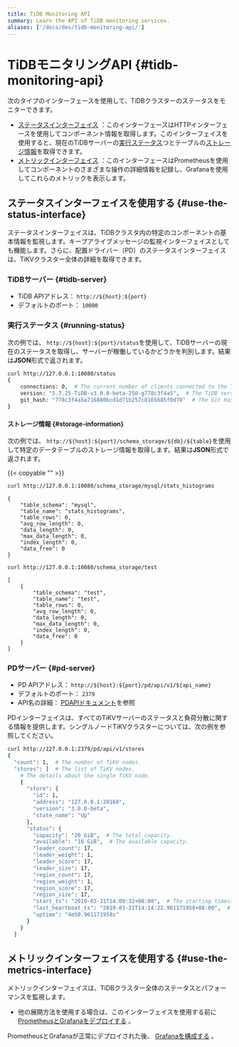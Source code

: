 ```yaml
---
title: TiDB Monitoring API
summary: Learn the API of TiDB monitoring services.
aliases: ['/docs/dev/tidb-monitoring-api/']
---
```


# TiDBモニタリングAPI {#tidb-monitoring-api}

次のタイプのインターフェースを使用して、TiDBクラスターのステータスをモニターできます。

-   [ステータスインターフェイス](#use-the-status-interface) ：このインターフェースはHTTPインターフェースを使用してコンポーネント情報を取得します。このインターフェイスを使用すると、現在のTiDBサーバーの[実行ステータス](#running-status)つとテーブルの[ストレージ情報](#storage-information)を取得できます。
-   [メトリックインターフェイス](#use-the-metrics-interface) ：このインターフェースはPrometheusを使用してコンポーネントのさまざまな操作の詳細情報を記録し、Grafanaを使用してこれらのメトリックを表示します。

## ステータスインターフェイスを使用する {#use-the-status-interface}

ステータスインターフェイスは、TiDBクラスタ内の特定のコンポーネントの基本情報を監視します。キープアライブメッセージの監視インターフェイスとしても機能します。さらに、配置ドライバー（PD）のステータスインターフェイスは、TiKVクラスター全体の詳細を取得できます。

### TiDBサーバー {#tidb-server}

-   TiDB APIアドレス： `http://${host}:${port}`
-   デフォルトのポート： `10080`

### 実行ステータス {#running-status}

次の例では、 `http://${host}:${port}/status`を使用して、TiDBサーバーの現在のステータスを取得し、サーバーが稼働しているかどうかを判別します。結果は<strong>JSON</strong>形式で返されます。

```bash
curl http://127.0.0.1:10080/status
{
    connections: 0,  # The current number of clients connected to the TiDB server.
    version: "5.7.25-TiDB-v3.0.0-beta-250-g778c3f4a5",  # The TiDB version number.
    git_hash: "778c3f4a5a716880bcd1d71b257c8165685f0d70"  # The Git Hash of the current TiDB code.
}
```

#### ストレージ情報 {#storage-information}

次の例では、 `http://${host}:${port}/schema_storage/${db}/${table}`を使用して特定のデータテーブルのストレージ情報を取得します。結果は<strong>JSON</strong>形式で返されます。

{{< copyable "" >}}

```bash
curl http://127.0.0.1:10080/schema_storage/mysql/stats_histograms
```

```
{
    "table_schema": "mysql", 
    "table_name": "stats_histograms", 
    "table_rows": 0, 
    "avg_row_length": 0, 
    "data_length": 0, 
    "max_data_length": 0, 
    "index_length": 0, 
    "data_free": 0
}
```

```bash
curl http://127.0.0.1:10080/schema_storage/test
```

```
[
    {
        "table_schema": "test", 
        "table_name": "test", 
        "table_rows": 0, 
        "avg_row_length": 0, 
        "data_length": 0, 
        "max_data_length": 0, 
        "index_length": 0, 
        "data_free": 0
    }
]
```

### PDサーバー {#pd-server}

-   PD APIアドレス： `http://${host}:${port}/pd/api/v1/${api_name}`
-   デフォルトのポート： `2379`
-   API名の詳細： [PDAPIドキュメント](https://download.pingcap.com/pd-api-v1.html)を参照

PDインターフェイスは、すべてのTiKVサーバーのステータスと負荷分散に関する情報を提供します。シングルノードTiKVクラスターについては、次の例を参照してください。

```bash
curl http://127.0.0.1:2379/pd/api/v1/stores
{
  "count": 1,  # The number of TiKV nodes.
  "stores": [  # The list of TiKV nodes.
    # The details about the single TiKV node.
    {
      "store": {
        "id": 1,
        "address": "127.0.0.1:20160",
        "version": "3.0.0-beta",
        "state_name": "Up"
      },
      "status": {
        "capacity": "20 GiB",  # The total capacity.
        "available": "16 GiB",  # The available capacity.
        "leader_count": 17,
        "leader_weight": 1,
        "leader_score": 17,
        "leader_size": 17,
        "region_count": 17,
        "region_weight": 1,
        "region_score": 17,
        "region_size": 17,
        "start_ts": "2019-03-21T14:09:32+08:00",  # The starting timestamp.
        "last_heartbeat_ts": "2019-03-21T14:14:22.961171958+08:00",  # The timestamp of the last heartbeat.
        "uptime": "4m50.961171958s"
      }
    }
  ]
```

## メトリックインターフェイスを使用する {#use-the-metrics-interface}

メトリックインターフェイスは、TiDBクラスター全体のステータスとパフォーマンスを監視します。

-   他の展開方法を使用する場合は、このインターフェイスを使用する前に[PrometheusとGrafanaをデプロイする](/deploy-monitoring-services.md) 。

PrometheusとGrafanaが正常にデプロイされた後、 [Grafanaを構成する](/deploy-monitoring-services.md#configure-grafana) 。
